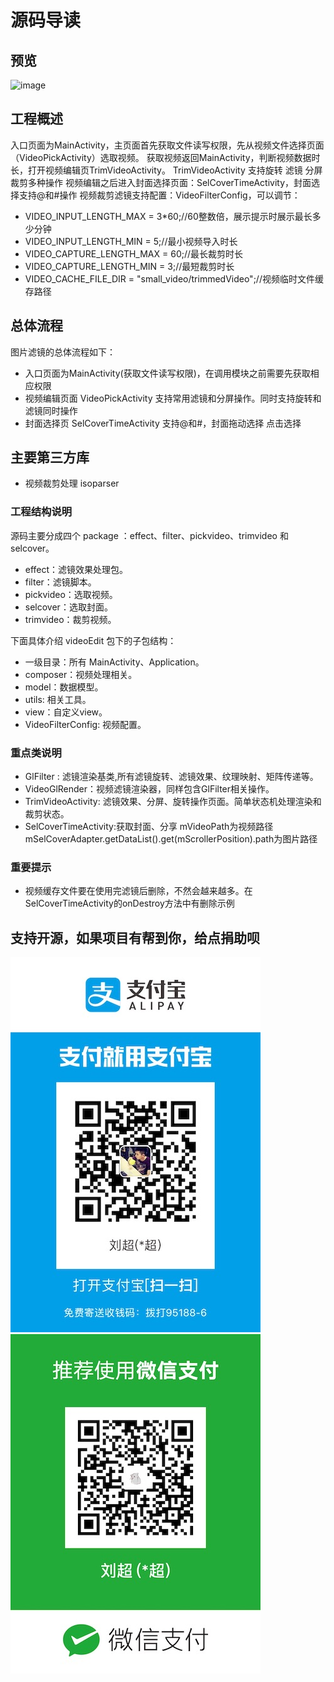 # 源码导读

## <span id="预览">预览</span>
![image](https://github.com/liuchaotclc/photoFilter/blob/master/img/shortcut.gif)

## <span id="工程概述">工程概述</span>
入口页面为MainActivity，主页面首先获取文件读写权限，先从视频文件选择页面（VideoPickActivity）选取视频。
获取视频返回MainActivity，判断视频数据时长，打开视频编辑页TrimVideoActivity。
TrimVideoActivity 支持旋转 滤镜 分屏 裁剪多种操作
视频编辑之后进入封面选择页面：SelCoverTimeActivity，封面选择支持@和#操作
视频裁剪滤镜支持配置：VideoFilterConfig，可以调节：
* VIDEO_INPUT_LENGTH_MAX = 3*60;//60整数倍，展示提示时展示最长多少分钟
* VIDEO_INPUT_LENGTH_MIN = 5;//最小视频导入时长
* VIDEO_CAPTURE_LENGTH_MAX = 60;//最长裁剪时长
* VIDEO_CAPTURE_LENGTH_MIN = 3;//最短裁剪时长
* VIDEO_CACHE_FILE_DIR = "small_video/trimmedVideo";//视频临时文件缓存路径


## <span id="总体流程">总体流程</span>

图片滤镜的总体流程如下：
* 入口页面为MainActivity(获取文件读写权限)，在调用模块之前需要先获取相应权限
* 视频编辑页面 VideoPickActivity 支持常用滤镜和分屏操作。同时支持旋转和滤镜同时操作
* 封面选择页 SelCoverTimeActivity 支持@和#，封面拖动选择 点击选择

## <span id="主要第三方库">主要第三方库</span>

* 视频裁剪处理 isoparser


### 工程结构说明

源码主要分成四个 package ：effect、filter、pickvideo、trimvideo 和 selcover。
- effect：滤镜效果处理包。
- filter：滤镜脚本。
- pickvideo：选取视频。
- selcover：选取封面。
- trimvideo：裁剪视频。

下面具体介绍 videoEdit 包下的子包结构：
- 一级目录：所有 MainActivity、Application。
- composer：视频处理相关。
- model：数据模型。
- utils: 相关工具。
- view：自定义view。
- VideoFilterConfig: 视频配置。

### 重点类说明

- GlFilter : 滤镜渲染基类,所有滤镜旋转、滤镜效果、纹理映射、矩阵传递等。
- VideoGlRender：视频滤镜渲染器，同样包含GlFilter相关操作。
- TrimVideoActivity: 滤镜效果、分屏、旋转操作页面。简单状态机处理渲染和裁剪状态。
- SelCoverTimeActivity:获取封面、分享 mVideoPath为视频路径 mSelCoverAdapter.getDataList().get(mScrollerPosition).path为图片路径

### 重要提示
- 视频缓存文件要在使用完滤镜后删除，不然会越来越多。在SelCoverTimeActivity的onDestroy方法中有删除示例


## <span id="预览">支持开源，如果项目有帮到你，给点捐助呗</span>

![image](https://github.com/liuchaotclc/photoFilter/blob/master/img/IMG_5447.JPG)![image](https://github.com/liuchaotclc/photoFilter/blob/master/img/IMG_5460.JPG)
